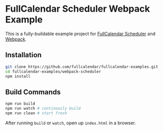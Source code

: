 
# FullCalendar Scheduler Webpack Example

This is a fully-buildable example project for [FullCalendar Scheduler] and [Webpack].


## Installation

```bash
git clone https://github.com/fullcalendar/fullcalendar-examples.git
cd fullcalendar-examples/webpack-scheduler
npm install
```

## Build Commands

```bash
npm run build
npm run watch # continously build
npm run clean # start fresh
```

After running `build` or `watch`, open up `index.html` in a browser.


[FullCalendar Scheduler]: https://fullcalendar.io/pricing
[Webpack]: https://webpack.js.org/
